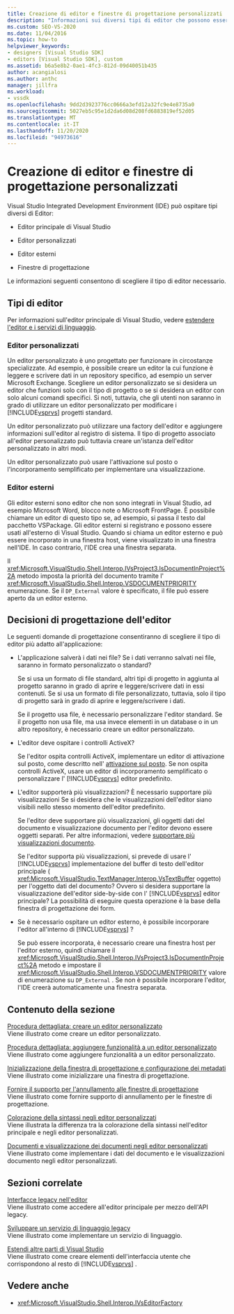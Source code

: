 ```yaml
---
title: Creazione di editor e finestre di progettazione personalizzati | Microsoft Docs
description: "Informazioni sui diversi tipi di editor che possono essere ospitati dall'IDE di Visual Studio: editor principale, editor personalizzati, editor esterni e finestre di progettazione."
ms.custom: SEO-VS-2020
ms.date: 11/04/2016
ms.topic: how-to
helpviewer_keywords:
- designers [Visual Studio SDK]
- editors [Visual Studio SDK], custom
ms.assetid: b6a5e8b2-0ae1-4fc3-812d-09d40051b435
author: acangialosi
ms.author: anthc
manager: jillfra
ms.workload:
- vssdk
ms.openlocfilehash: 9dd2d3923776cc0666a3efd12a32fc9e4e8735a0
ms.sourcegitcommit: 5027eb5c95e1d2da6d08d208fd6883819ef52d05
ms.translationtype: MT
ms.contentlocale: it-IT
ms.lasthandoff: 11/20/2020
ms.locfileid: "94973616"
---
```

# <a name="create-custom-editors-and-designers"></a>Creazione di editor e finestre di progettazione personalizzati

Visual Studio Integrated Development Environment (IDE) può ospitare tipi diversi di Editor:

- Editor principale di Visual Studio

- Editor personalizzati

- Editor esterni

- Finestre di progettazione

Le informazioni seguenti consentono di scegliere il tipo di editor necessario.

## <a name="types-of-editor"></a>Tipi di editor

Per informazioni sull'editor principale di Visual Studio, vedere [estendere l'editor e i servizi di linguaggio](../extensibility/extending-the-editor-and-language-services.md).

### <a name="custom-editors"></a>Editor personalizzati
 Un editor personalizzato è uno progettato per funzionare in circostanze specializzate. Ad esempio, è possibile creare un editor la cui funzione è leggere e scrivere dati in un repository specifico, ad esempio un server Microsoft Exchange. Scegliere un editor personalizzato se si desidera un editor che funzioni solo con il tipo di progetto o se si desidera un editor con solo alcuni comandi specifici. Si noti, tuttavia, che gli utenti non saranno in grado di utilizzare un editor personalizzato per modificare i [!INCLUDE[vsprvs](../code-quality/includes/vsprvs_md.md)] progetti standard.

 Un editor personalizzato può utilizzare una factory dell'editor e aggiungere informazioni sull'editor al registro di sistema. Il tipo di progetto associato all'editor personalizzato può tuttavia creare un'istanza dell'editor personalizzato in altri modi.

 Un editor personalizzato può usare l'attivazione sul posto o l'incorporamento semplificato per implementare una visualizzazione.

### <a name="external-editors"></a>Editor esterni
 Gli editor esterni sono editor che non sono integrati in Visual Studio, ad esempio Microsoft Word, blocco note o Microsoft FrontPage. È possibile chiamare un editor di questo tipo se, ad esempio, si passa il testo dal pacchetto VSPackage. Gli editor esterni si registrano e possono essere usati all'esterno di Visual Studio. Quando si chiama un editor esterno e può essere incorporato in una finestra host, viene visualizzato in una finestra nell'IDE. In caso contrario, l'IDE crea una finestra separata.

 Il <xref:Microsoft.VisualStudio.Shell.Interop.IVsProject3.IsDocumentInProject%2A> metodo imposta la priorità del documento tramite l' <xref:Microsoft.VisualStudio.Shell.Interop.VSDOCUMENTPRIORITY> enumerazione. Se il `DP_External` valore è specificato, il file può essere aperto da un editor esterno.

## <a name="editor-design-decisions"></a>Decisioni di progettazione dell'editor
 Le seguenti domande di progettazione consentiranno di scegliere il tipo di editor più adatto all'applicazione:

- L'applicazione salverà i dati nei file? Se i dati verranno salvati nei file, saranno in formato personalizzato o standard?

   Se si usa un formato di file standard, altri tipi di progetto in aggiunta al progetto saranno in grado di aprire e leggere/scrivere dati in essi contenuti. Se si usa un formato di file personalizzato, tuttavia, solo il tipo di progetto sarà in grado di aprire e leggere/scrivere i dati.

   Se il progetto usa file, è necessario personalizzare l'editor standard. Se il progetto non usa file, ma usa invece elementi in un database o in un altro repository, è necessario creare un editor personalizzato.

- L'editor deve ospitare i controlli ActiveX?

   Se l'editor ospita controlli ActiveX, implementare un editor di attivazione sul posto, come descritto nell' [attivazione sul posto](/previous-versions/visualstudio/visual-studio-2015/misc/in-place-activation?preserve-view=true&view=vs-2015). Se non ospita controlli ActiveX, usare un editor di incorporamento semplificato o personalizzare l' [!INCLUDE[vsprvs](../code-quality/includes/vsprvs_md.md)] editor predefinito.

- L'editor supporterà più visualizzazioni? È necessario supportare più visualizzazioni Se si desidera che le visualizzazioni dell'editor siano visibili nello stesso momento dell'editor predefinito.

   Se l'editor deve supportare più visualizzazioni, gli oggetti dati del documento e visualizzazione documento per l'editor devono essere oggetti separati. Per altre informazioni, vedere [supportare più visualizzazioni documento](../extensibility/supporting-multiple-document-views.md).

   Se l'editor supporta più visualizzazioni, si prevede di usare l' [!INCLUDE[vsprvs](../code-quality/includes/vsprvs_md.md)] implementazione del buffer di testo dell'editor principale ( <xref:Microsoft.VisualStudio.TextManager.Interop.VsTextBuffer> oggetto) per l'oggetto dati del documento? Ovvero si desidera supportare la visualizzazione dell'editor side-by-side con l' [!INCLUDE[vsprvs](../code-quality/includes/vsprvs_md.md)] editor principale? La possibilità di eseguire questa operazione è la base della finestra di progettazione dei form.

- Se è necessario ospitare un editor esterno, è possibile incorporare l'editor all'interno di [!INCLUDE[vsprvs](../code-quality/includes/vsprvs_md.md)] ?

   Se può essere incorporata, è necessario creare una finestra host per l'editor esterno, quindi chiamare il <xref:Microsoft.VisualStudio.Shell.Interop.IVsProject3.IsDocumentInProject%2A> metodo e impostare il <xref:Microsoft.VisualStudio.Shell.Interop.VSDOCUMENTPRIORITY> valore di enumerazione su `DP_External` . Se non è possibile incorporare l'editor, l'IDE creerà automaticamente una finestra separata.

## <a name="in-this-section"></a>Contenuto della sezione

[Procedura dettagliata: creare un editor personalizzato](../extensibility/walkthrough-creating-a-custom-editor.md)\
Viene illustrato come creare un editor personalizzato.

[Procedura dettagliata: aggiungere funzionalità a un editor personalizzato](../extensibility/walkthrough-adding-features-to-a-custom-editor.md)\
Viene illustrato come aggiungere funzionalità a un editor personalizzato.

[Inizializzazione della finestra di progettazione e configurazione dei metadati](../extensibility/designer-initialization-and-metadata-configuration.md)\
Viene illustrato come inizializzare una finestra di progettazione.

[Fornire il supporto per l'annullamento alle finestre di progettazione](../extensibility/supplying-undo-support-to-designers.md)\
Viene illustrato come fornire supporto di annullamento per le finestre di progettazione.

[Colorazione della sintassi negli editor personalizzati](../extensibility/syntax-coloring-in-custom-editors.md)\
Viene illustrata la differenza tra la colorazione della sintassi nell'editor principale e negli editor personalizzati.

[Documenti e visualizzazione dei documenti negli editor personalizzati](../extensibility/document-data-and-document-view-in-custom-editors.md)\
Viene illustrato come implementare i dati del documento e le visualizzazioni documento negli editor personalizzati.

## <a name="related-sections"></a>Sezioni correlate

[Interfacce legacy nell'editor](/previous-versions/visualstudio/visual-studio-2015/extensibility/legacy-interfaces-in-the-editor?preserve-view=true&view=vs-2015)\
Viene illustrato come accedere all'editor principale per mezzo dell'API legacy.

[Sviluppare un servizio di linguaggio legacy](../extensibility/internals/developing-a-legacy-language-service.md)\
Viene illustrato come implementare un servizio di linguaggio.

[Estendi altre parti di Visual Studio](../extensibility/extending-other-parts-of-visual-studio.md)\
Viene illustrato come creare elementi dell'interfaccia utente che corrispondono al resto di [!INCLUDE[vsprvs](../code-quality/includes/vsprvs_md.md)] .

## <a name="see-also"></a>Vedere anche

- <xref:Microsoft.VisualStudio.Shell.Interop.IVsEditorFactory>
